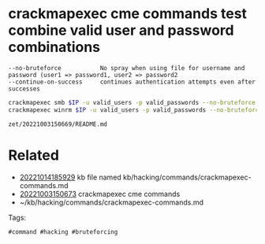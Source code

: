 # crackmapexec cme commands test combine valid user and password combinations
```
--no-bruteforce           No spray when using file for username and password (user1 => password1, user2 => password2
--continue-on-success     continues authentication attempts even after successes
```

```bash
crackmapexec smb $IP -u valid_users -p valid_passwords --no-bruteforce --continue-on-success
crackmapexec winrm $IP -u valid_users -p valid_passwords --no-bruteforce --continue-on-success
```

` zet/20221003150669/README.md `

# Related

- [20221014185929](/zet/20221014185929/README.md) kb file named kb/hacking/commands/crackmapexec-commands.md
- [20221003150673](/zet/20221003150673/README.md) crackmapexec cme commands
- ~/kb/hacking/commands/crackmapexec-commands.md

Tags:

    #command #hacking #bruteforcing
